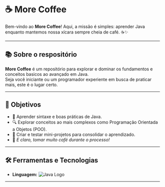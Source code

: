 # ☕ More Coffee

Bem-vindo ao **More Coffee**! Aqui, a missão é simples: aprender Java enquanto mantemos nossa xícara sempre cheia de café. ☕✨

---

## 📚 Sobre o respositório
**More Coffee** é um repositório para explorar e dominar os fundamentos e conceitos basicos ao avançado em Java.  
Seja você iniciante ou um programador experiente em busca de praticar mais, este é o lugar certo.

---

## 🚀 Objetivos
- 📖 Aprender sintaxe e boas práticas de Java.
- 🔍 Explorar conceitos ao mais complexos como Programação Orientada a Objetos (POO).
- 🧪 Criar e testar mini-projetos para consolidar o aprendizado.
- 🍵 *E claro, tomar muito café durante o processo!*

---

## 🛠️ Ferramentas e Tecnologias
- **Linguagem:** ![Java Logo](https://www.google.com/url?sa=i&url=https%3A%2F%2Fblog.rocketseat.com.br%2Fjava-um-guia-sobre-vetores%2F&psig=AOvVaw2QQDbcVVAn0oiX3EpjEH42&ust=1732123111295000&source=images&cd=vfe&opi=89978449&ved=0CBQQjRxqFwoTCMD62Mjz6IkDFQAAAAAdAAAAABAE)

---


